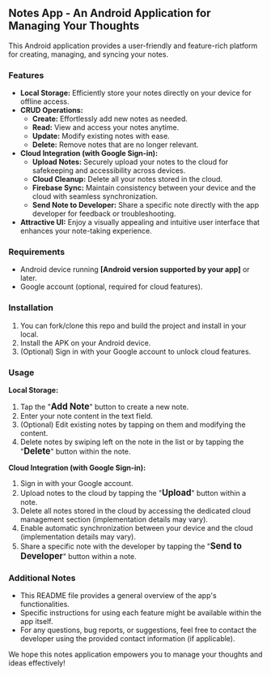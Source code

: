 ## Notes App - An Android Application for Managing Your Thoughts

This Android application provides a user-friendly and feature-rich platform for creating, managing, and syncing your notes.

### Features

* **Local Storage:** Efficiently store your notes directly on your device for offline access.
* **CRUD Operations:**
    * **Create:** Effortlessly add new notes as needed.
    * **Read:** View and access your notes anytime.
    * **Update:** Modify existing notes with ease.
    * **Delete:** Remove notes that are no longer relevant.
* **Cloud Integration (with Google Sign-in):**
    * **Upload Notes:** Securely upload your notes to the cloud for safekeeping and accessibility across devices.
    * **Cloud Cleanup:** Delete all your notes stored in the cloud.
    * **Firebase Sync:** Maintain consistency between your device and the cloud with seamless synchronization.
    * **Send Note to Developer:** Share a specific note directly with the app developer for feedback or troubleshooting.
* **Attractive UI:** Enjoy a visually appealing and intuitive user interface that enhances your note-taking experience.


### Requirements

* Android device running **[Android version supported by your app]** or later.
* Google account (optional, required for cloud features).


### Installation

1. You can fork/clone this repo and build the project and install in your local.
2. Install the APK on your Android device.
3. (Optional) Sign in with your Google account to unlock cloud features.


### Usage

**Local Storage:**

1. Tap the "<strong style="font-size: 1.2em;">Add Note</strong>" button to create a new note.
2. Enter your note content in the text field.
3. (Optional) Edit existing notes by tapping on them and modifying the content.
4. Delete notes by swiping left on the note in the list or by tapping the "<strong style="font-size: 1.2em;">Delete</strong>" button within the note.

**Cloud Integration (with Google Sign-in):**

1. Sign in with your Google account.
2. Upload notes to the cloud by tapping the "<strong style="font-size: 1.2em;">Upload</strong>" button within a note.
3. Delete all notes stored in the cloud by accessing the dedicated cloud management section (implementation details may vary).
4. Enable automatic synchronization between your device and the cloud (implementation details may vary).
5. Share a specific note with the developer by tapping the "<strong style="font-size: 1.2em;">Send to Developer</strong>" button within a note.


### Additional Notes

* This README file provides a general overview of the app's functionalities. 
* Specific instructions for using each feature might be available within the app itself.
* For any questions, bug reports, or suggestions, feel free to contact the developer using the provided contact information (if applicable).


We hope this notes application empowers you to manage your thoughts and ideas effectively!

